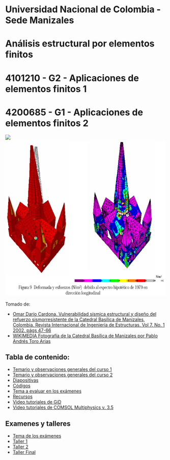 # Universidad Nacional de Colombia - Sede Manizales
# Análisis estructural por elementos finitos
# 4101210 - G2 - Aplicaciones de elementos finitos 1
# 4200685 - G1 - Aplicaciones de elementos finitos 2

<p float="left">
  <img src="https://upload.wikimedia.org/wikipedia/commons/thumb/0/09/2007-06-12_catedral_de_manizales-pablo_andres_toro_arias.jpg/266px-2007-06-12_catedral_de_manizales-pablo_andres_toro_arias.jpg" height="485" />

  <img src="figs/catedral.png" height="485" /> 
</p>

Tomado de:
* [Omar Darío Cardona. Vulnerabilidad sísmica estructural y diseño del refuerzo sismorresistente de la Catedral Basílica de Manizales, Colombia. Revista Internacional de Ingeniería de Estructuras. Vol 7. No. 1 2002. págs 47-66](http://idea.manizales.unal.edu.co/gestion_riesgos/descargas/gestion/Catedralm1.pdf)
* [WIKIMEDIA Fotografía de la Catedral Basílica de Manizales por Pablo Andrés Toro Arias](https://commons.wikimedia.org/wiki/File:2007-06-12_catedral_de_manizales-pablo_andres_toro_arias.jpg)

## Tabla de contenido: 
- [Temario y observaciones generales del curso 1](docs/01_temario_y_observaciones_generales_1.md)
- [Temario y observaciones generales del curso 2](docs/01_temario_y_observaciones_generales_2.md)
- [Diapositivas](./diapositivas/)
- [Códigos](./codigo/)
- [Tema a evaluar en los exámenes](docs/tema_examenes.md)
- [Recursos](docs/recursos.md)
- [Video tutoriales de GiD](docs/GiD.md)
- [Video tutoriales de COMSOL Multiphysics v. 3.5](docs/COMSOL.md)

## Examenes y talleres
- [Tema de los exámenes](docs/tema_examenes.md)
- [Taller 1](talleres/taller_1_2019b.md)
- [Taller 2](talleres/taller_2_2019b.md)
- [Taller Final](talleres/taller_3_2019b.md)
